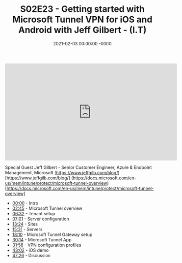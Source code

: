 ﻿---
layout: post
title: "S02E23 - Getting started with Microsoft Tunnel VPN for iOS and Android with Jeff Gilbert - (I.T)"
date: 2021-02-03 00:00:00 -0000
categories:
---

<iframe loading="lazy" width="560" height="315" src="https://www.youtube.com/embed/fOnbNRb4i30" title="YouTube video player" frameborder="0" allow="accelerometer; autoplay; clipboard-write; encrypted-media; gyroscope; picture-in-picture" allowfullscreen></iframe>

Special Guest Jeff Gilbert - Senior Customer Engineer, Azure & Endpoint Management, Microsoft
(https://www.jeffgilb.com/blog/) [https://www.jeffgilb.com/blog/]
(https://docs.microsoft.com/en-us/mem/intune/protect/microsoft-tunnel-overview) [https://docs.microsoft.com/en-us/mem/intune/protect/microsoft-tunnel-overview]

* [00:00](https://www.youtube.com/watch?v=fOnbNRb4i30&t=0s) - Intro
* [02:45](https://www.youtube.com/watch?v=fOnbNRb4i30&t=165s) - Microsoft Tunnel overview
* [06:32](https://www.youtube.com/watch?v=fOnbNRb4i30&t=392s) - Tenant setup
* [07:01](https://www.youtube.com/watch?v=fOnbNRb4i30&t=421s) - Server configuration
* [13:24](https://www.youtube.com/watch?v=fOnbNRb4i30&t=804s) - Sites
* [15:31](https://www.youtube.com/watch?v=fOnbNRb4i30&t=931s) - Servers
* [18:10](https://www.youtube.com/watch?v=fOnbNRb4i30&t=1090s) - Microsoft Tunnel Gateway setup
* [30:14](https://www.youtube.com/watch?v=fOnbNRb4i30&t=1814s) - Microsoft Tunnel App
* [31:58](https://www.youtube.com/watch?v=fOnbNRb4i30&t=1918s) - VPN configuration profiles
* [43:02](https://www.youtube.com/watch?v=fOnbNRb4i30&t=2582s) - iOS demo
* [47:26](https://www.youtube.com/watch?v=fOnbNRb4i30&t=2846s) - Discussion


